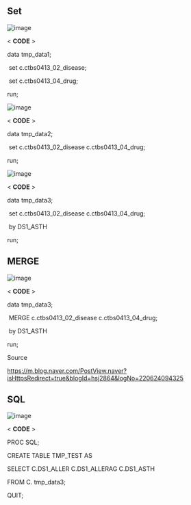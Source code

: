  

## **Set**

![image](https://user-images.githubusercontent.com/78076248/125386100-ac68fc00-e3d6-11eb-8f76-cdb676efb109.png)

< **CODE** >

data tmp_data1;

​    set c.ctbs0413_02_disease;

​    set c.ctbs0413_04_drug;

run;
 
![image](https://user-images.githubusercontent.com/78076248/125386107-affc8300-e3d6-11eb-8b7f-c3381000370e.png)

< **CODE** >

data tmp_data2;

​    set c.ctbs0413_02_disease c.ctbs0413_04_drug;

run;

 

![image](https://user-images.githubusercontent.com/78076248/125386166-c7d40700-e3d6-11eb-8ef1-1882963d59f1.png)

< **CODE** >

data tmp_data3;

​    set c.ctbs0413_02_disease c.ctbs0413_04_drug;

​    by DS1_ASTH

run;


## **MERGE**

![image](https://user-images.githubusercontent.com/78076248/125386154-c276bc80-e3d6-11eb-955c-c7be88e8c9cc.png)

< **CODE** >

data tmp_data3;

​    MERGE c.ctbs0413_02_disease c.ctbs0413_04_drug;

​    by DS1_ASTH

run;

Source

https://m.blog.naver.com/PostView.naver?isHttpsRedirect=true&blogId=hsj2864&logNo=220624094325



## **SQL**

![image](https://user-images.githubusercontent.com/78076248/125386182-d02c4200-e3d6-11eb-8a48-7d9ea2b50934.png)

< **CODE** >

PROC SQL;

CREATE TABLE TMP_TEST AS

SELECT C.DS1_ALLER C.DS1_ALLERAG C.DS1_ASTH

FROM C. tmp_data3;

QUIT;
